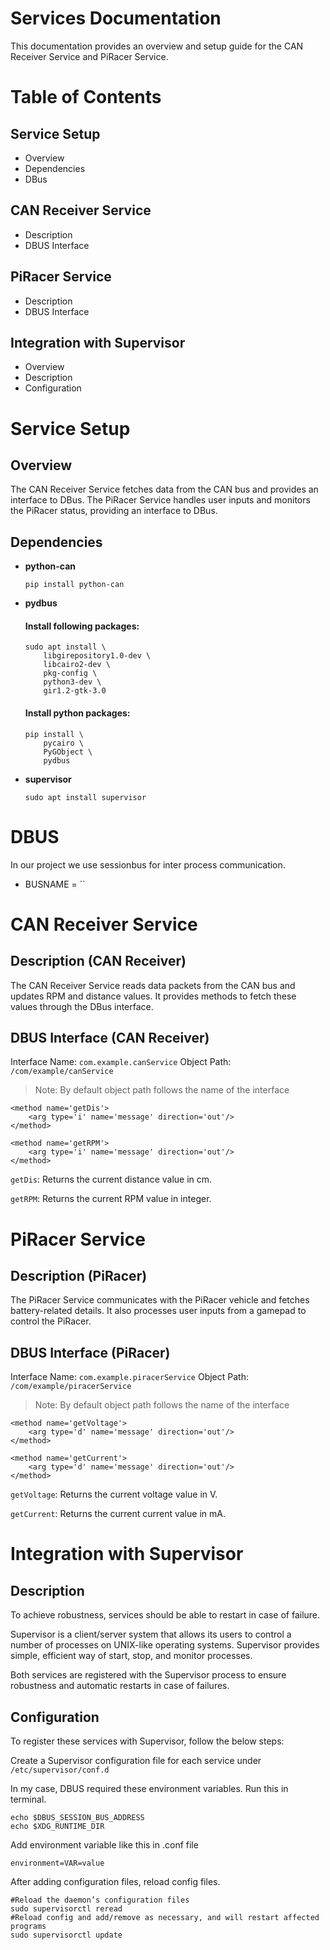 # Services Documentation
This documentation provides an overview and setup guide for the CAN Receiver Service and PiRacer Service.

# Table of Contents
## Service Setup
- Overview
- Dependencies
- DBus
## CAN Receiver Service
- Description
- DBUS Interface
## PiRacer Service
- Description
- DBUS Interface
## Integration with Supervisor
- Overview
- Description
- Configuration

# Service Setup
## Overview
The CAN Receiver Service fetches data from the CAN bus and provides an interface to DBus. The PiRacer Service handles user inputs and monitors the PiRacer status, providing an interface to DBus.

## Dependencies
- **python-can**
	```
	pip install python-can
	```
- **pydbus**
	#### Install following packages:
	```
	sudo apt install \
		libgirepository1.0-dev \
		libcairo2-dev \
		pkg-config \
		python3-dev \
		gir1.2-gtk-3.0
	```
	#### Install python packages:
	```
	pip install \
		pycairo \
		PyGObject \
		pydbus
	```
- **supervisor**
	```
	sudo apt install supervisor
	```

# DBUS
In our project we use sessionbus for inter process communication.
- BUSNAME = ``

# CAN Receiver Service
## Description (CAN Receiver)
The CAN Receiver Service reads data packets from the CAN bus and updates RPM and distance values. It provides methods to fetch these values through the DBus interface.

## DBUS Interface (CAN Receiver)
Interface Name: `com.example.canService`
Object Path: `/com/example/canService`
> Note: By default object path follows the name of the interface
```
<method name='getDis'>
	<arg type='i' name='message' direction='out'/>
</method>

<method name='getRPM'>
	<arg type='i' name='message' direction='out'/>
</method>
```
`getDis`: Returns the current distance value in cm.

`getRPM`: Returns the current RPM value in integer.

# PiRacer Service
## Description (PiRacer)
The PiRacer Service communicates with the PiRacer vehicle and fetches battery-related details. It also processes user inputs from a gamepad to control the PiRacer.

## DBUS Interface (PiRacer)
Interface Name: `com.example.piracerService`
Object Path: `/com/example/piracerService`
> Note: By default object path follows the name of the interface
```
<method name='getVoltage'>
	<arg type='d' name='message' direction='out'/>
</method>

<method name='getCurrent'>
	<arg type='d' name='message' direction='out'/>
</method>
```
`getVoltage`: Returns the current voltage value in V.

`getCurrent`: Returns the current current value in mA.

# Integration with Supervisor
## Description
To achieve robustness, services should be able to restart in case of failure.

Supervisor is a client/server system that allows its users to control a number of processes on UNIX-like operating systems. Supervisor provides simple, efficient way of start, stop, and monitor processes. 

Both services are registered with the Supervisor process to ensure robustness and automatic restarts in case of failures.

## Configuration
To register these services with Supervisor, follow the below steps:

Create a Supervisor configuration file for each service under `/etc/supervisor/conf.d`

In my case, DBUS required these environment variables. Run this in terminal.
```
echo $DBUS_SESSION_BUS_ADDRESS
echo $XDG_RUNTIME_DIR
```
Add environment variable like this in .conf file
```
environment=VAR=value
```

After adding configuration files, reload config files.
```
#Reload the daemon’s configuration files
sudo supervisorctl reread
#Reload config and add/remove as necessary, and will restart affected programs
sudo supervisorctl update
```